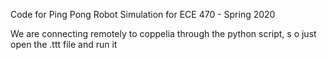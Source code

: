 Code for Ping Pong Robot Simulation for ECE 470 - Spring 2020 

We are connecting remotely to coppelia through the python script, s
o just open the .ttt file and run it